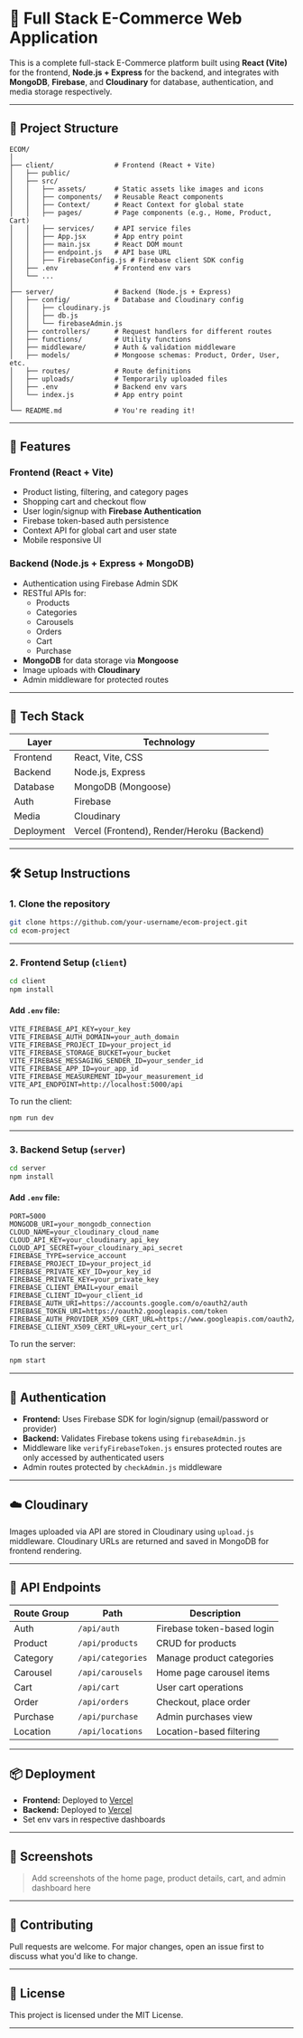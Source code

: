 
# 🛒 Full Stack E-Commerce Web Application

This is a complete full-stack E-Commerce platform built using **React (Vite)** for the frontend, **Node.js + Express** for the backend, and integrates with **MongoDB**, **Firebase**, and **Cloudinary** for database, authentication, and media storage respectively.

---

## 📁 Project Structure

```
ECOM/
│
├── client/               # Frontend (React + Vite)
│   ├── public/
│   ├── src/
│   │   ├── assets/       # Static assets like images and icons
│   │   ├── components/   # Reusable React components
│   │   ├── Context/      # React Context for global state
│   │   ├── pages/        # Page components (e.g., Home, Product, Cart)
│   │   ├── services/     # API service files
│   │   ├── App.jsx       # App entry point
│   │   ├── main.jsx      # React DOM mount
│   │   ├── endpoint.js   # API base URL
│   │   ├── FirebaseConfig.js # Firebase client SDK config
│   ├── .env              # Frontend env vars
│   └── ...
│
├── server/               # Backend (Node.js + Express)
│   ├── config/           # Database and Cloudinary config
│   │   ├── cloudinary.js
│   │   ├── db.js
│   │   └── firebaseAdmin.js
│   ├── controllers/      # Request handlers for different routes
│   ├── functions/        # Utility functions
│   ├── middleware/       # Auth & validation middleware
│   ├── models/           # Mongoose schemas: Product, Order, User, etc.
│   ├── routes/           # Route definitions
│   ├── uploads/          # Temporarily uploaded files
│   ├── .env              # Backend env vars
│   └── index.js          # App entry point
│
└── README.md             # You're reading it!
```

---

## 🚀 Features

### Frontend (React + Vite)
- Product listing, filtering, and category pages
- Shopping cart and checkout flow
- User login/signup with **Firebase Authentication**
- Firebase token-based auth persistence
- Context API for global cart and user state
- Mobile responsive UI

### Backend (Node.js + Express + MongoDB)
- Authentication using Firebase Admin SDK
- RESTful APIs for:
  - Products
  - Categories
  - Carousels
  - Orders
  - Cart
  - Purchase
- **MongoDB** for data storage via **Mongoose**
- Image uploads with **Cloudinary**
- Admin middleware for protected routes

---

## 🧩 Tech Stack

| Layer      | Technology           |
|------------|----------------------|
| Frontend   | React, Vite, CSS     |
| Backend    | Node.js, Express     |
| Database   | MongoDB (Mongoose)   |
| Auth       | Firebase             |
| Media      | Cloudinary           |
| Deployment | Vercel (Frontend), Render/Heroku (Backend) |

---

## 🛠️ Setup Instructions

### 1. Clone the repository

```bash
git clone https://github.com/your-username/ecom-project.git
cd ecom-project
```

---

### 2. Frontend Setup (`client`)

```bash
cd client
npm install
```

#### Add `.env` file:
```env
VITE_FIREBASE_API_KEY=your_key
VITE_FIREBASE_AUTH_DOMAIN=your_auth_domain
VITE_FIREBASE_PROJECT_ID=your_project_id
VITE_FIREBASE_STORAGE_BUCKET=your_bucket
VITE_FIREBASE_MESSAGING_SENDER_ID=your_sender_id
VITE_FIREBASE_APP_ID=your_app_id
VITE_FIREBASE_MEASUREMENT_ID=your_measurement_id
VITE_API_ENDPOINT=http://localhost:5000/api
```

To run the client:
```bash
npm run dev
```

---

### 3. Backend Setup (`server`)

```bash
cd server
npm install
```

#### Add `.env` file:
```env
PORT=5000
MONGODB_URI=your_mongodb_connection
CLOUD_NAME=your_cloudinary_cloud_name
CLOUD_API_KEY=your_cloudinary_api_key
CLOUD_API_SECRET=your_cloudinary_api_secret
FIREBASE_TYPE=service_account
FIREBASE_PROJECT_ID=your_project_id
FIREBASE_PRIVATE_KEY_ID=your_key_id
FIREBASE_PRIVATE_KEY=your_private_key
FIREBASE_CLIENT_EMAIL=your_email
FIREBASE_CLIENT_ID=your_client_id
FIREBASE_AUTH_URI=https://accounts.google.com/o/oauth2/auth
FIREBASE_TOKEN_URI=https://oauth2.googleapis.com/token
FIREBASE_AUTH_PROVIDER_X509_CERT_URL=https://www.googleapis.com/oauth2/v1/certs
FIREBASE_CLIENT_X509_CERT_URL=your_cert_url
```

To run the server:
```bash
npm start
```

---

## 🔐 Authentication

- **Frontend:** Uses Firebase SDK for login/signup (email/password or provider)
- **Backend:** Validates Firebase tokens using `firebaseAdmin.js`
- Middleware like `verifyFirebaseToken.js` ensures protected routes are only accessed by authenticated users
- Admin routes protected by `checkAdmin.js` middleware

---

## ☁️ Cloudinary

Images uploaded via API are stored in Cloudinary using `upload.js` middleware. Cloudinary URLs are returned and saved in MongoDB for frontend rendering.

---

## 🧪 API Endpoints

| Route Group     | Path                  | Description                        |
|-----------------|-----------------------|------------------------------------|
| Auth            | `/api/auth`           | Firebase token-based login         |
| Product         | `/api/products`       | CRUD for products                  |
| Category        | `/api/categories`     | Manage product categories          |
| Carousel        | `/api/carousels`      | Home page carousel items           |
| Cart            | `/api/cart`           | User cart operations               |
| Order           | `/api/orders`         | Checkout, place order              |
| Purchase        | `/api/purchase`       | Admin purchases view               |
| Location        | `/api/locations`      | Location-based filtering           |

---

## 📦 Deployment

- **Frontend:** Deployed to [Vercel](https://furnishrent.vercel.app/)
- **Backend:** Deployed to [Vercel](https://furnishrent-kp94.vercel.app/) 
- Set env vars in respective dashboards

---

## 📸 Screenshots

> Add screenshots of the home page, product details, cart, and admin dashboard here

---

## 🤝 Contributing

Pull requests are welcome. For major changes, open an issue first to discuss what you'd like to change.

---

## 📄 License

This project is licensed under the MIT License.

---

